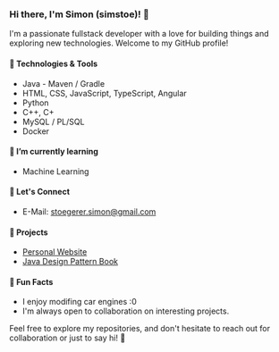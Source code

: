 ### Hi there, I'm Simon (simstoe)! 👋

I'm a passionate fullstack developer with a love for building things and exploring new technologies. Welcome to my GitHub profile!

#### 🔧 Technologies & Tools
- Java - Maven / Gradle
- HTML, CSS, JavaScript, TypeScript, Angular
- Python
- C++, C+
- MySQL / PL/SQL
- Docker

#### 🌱 I’m currently learning
- Machine Learning

#### 🤝 Let's Connect
- E-Mail: stoegerer.simon@gmail.com


#### 🚀 Projects
- [Personal Website](https://simstoe.github.io)
- [Java Design Pattern Book](https://simons-organization-15.gitbook.io/design-patterns-java)
  
#### 🎉 Fun Facts
- I enjoy modifing car engines :0
- I'm always open to collaboration on interesting projects.

Feel free to explore my repositories, and don't hesitate to reach out for collaboration or just to say hi! 🚀
